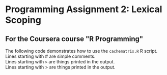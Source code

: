 # Programming Assignment 2: Lexical Scoping
## For the Coursera course "R Programming"
The following code demonstrates how to use the `cachematrix.R` R script.  
Lines starting with \# are simple comments.  
Lines starting with `>` are things printed in the output.  
Lines starting with > are things printed in the output.


